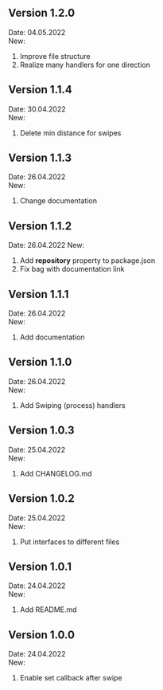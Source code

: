 ## Version 1.2.0
Date: 04.05.2022  
New: 
1) Improve file structure
2) Realize many handlers for one direction

## Version 1.1.4
Date: 30.04.2022  
New: 
1) Delete min distance for swipes

## Version 1.1.3

Date: 26.04.2022  
New:
1) Change documentation

## Version 1.1.2

Date: 26.04.2022
New: 
1) Add **repository** property to package.json
2) Fix bag with documentation link

## Version 1.1.1

Date: 26.04.2022  
New:
1) Add documentation

## Version 1.1.0

Date: 26.04.2022  
New:  
1) Add Swiping (process) handlers

## Version 1.0.3

Date: 25.04.2022  
New:  
1) Add CHANGELOG.md

## Version 1.0.2

Date: 25.04.2022  
New:  
1) Put interfaces to different files

## Version 1.0.1

Date: 24.04.2022  
New:  
1) Add README.md

## Version 1.0.0

Date: 24.04.2022  
New:  
1) Enable set callback after swipe
